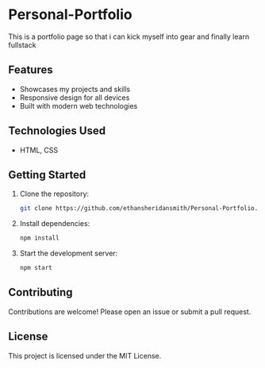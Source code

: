 # Personal-Portfolio
This is a portfolio page so that i can kick myself into gear and finally learn fullstack
## Features

- Showcases my projects and skills
- Responsive design for all devices
- Built with modern web technologies

## Technologies Used

- HTML, CSS

## Getting Started

1. Clone the repository:
    ```bash
    git clone https://github.com/ethansheridansmith/Personal-Portfolio.git
    ```
2. Install dependencies:
    ```bash
    npm install
    ```
3. Start the development server:
    ```bash
    npm start
    ```

## Contributing

Contributions are welcome! Please open an issue or submit a pull request.

## License

This project is licensed under the MIT License.